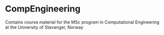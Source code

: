 # CompEngineering
Contains course material for the MSc program in Computational Engineering at the University of Stavanger, Norway

